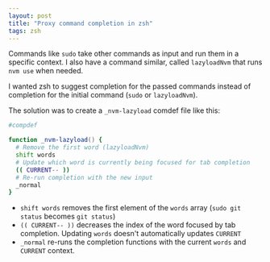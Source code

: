 ```yaml
---
layout: post
title: "Proxy command completion in zsh"
tags: zsh
---
```


Commands like `sudo` take other commands as input and run them in a specific
context. I also have a command similar, called `lazyloadNvm` that runs `nvm
use` when needed.

I wanted zsh to suggest completion for the passed commands instead of completion
for the initial command (`sudo` or `lazyloadNvm`).

The solution was to create a `_nvm-lazyload` comdef file like this:

```zsh
#compdef

function _nvm-lazyload() {
  # Remove the first word (lazyloadNvm)
  shift words
  # Update which word is currently being focused for tab completion
  (( CURRENT-- ))
  # Re-run completion with the new input
  _normal
}
```

- `shift words` removes the first element of the `words` array (`sudo git
  status` becomes `git status`)
- `(( CURRENT-- ))` decreases the index of the word focused by tab
  completion. Updating `words` doesn't automatically updates `CURRENT`
- `_normal` re-runs the completion functions with the current `words` and
  `CURRENT` context.

